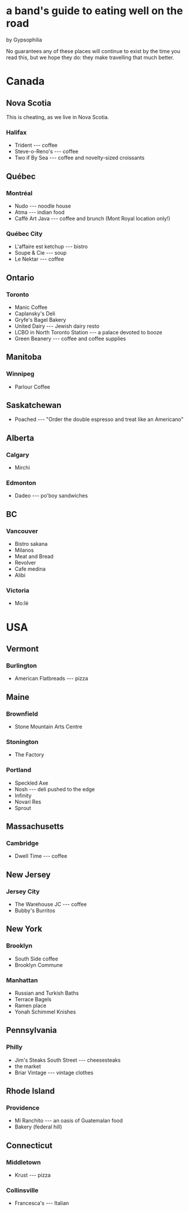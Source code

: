 # a band's guide to eating well on the road

by Gypsophilia

No guarantees any of these places will continue to exist by the time you read this, but we hope they do: they make travelling that much better. 

# Canada

## Nova Scotia 

This is cheating, as we live in Nova Scotia. 

### Halifax

* Trident --- coffee
* Steve-o-Reno's --- coffee
* Two if By Sea --- coffee and novelty-sized croissants

## Québec

### Montréal

* Nudo --- noodle house
* Atma --- indian food
* Caffè Art Java --- coffee and brunch (Mont Royal location only!)

### Québec City

* L'affaire est ketchup --- bistro
* Soupe & Cie --- soup
* Le Nektar --- coffee

## Ontario

### Toronto

* Manic Coffee
* Caplansky's Deli
* Gryfe's Bagel Bakery
* United Dairy --- Jewish dairy resto
* LCBO in North Toronto Station --- a palace devoted to booze
* Green Beanery --- coffee and coffee supplies

## Manitoba

### Winnipeg

* Parlour Coffee

## Saskatchewan

* Poached --- "Order the double espresso and treat like an Americano"

## Alberta

### Calgary

* Mirchi

### Edmonton

* Dadeo --- po'boy sandwiches

## BC

### Vancouver

* Bistro sakana
* Milanos 
* Meat and Bread 
* Revolver
* Cafe medina
* Alibi

### Victoria

* Mo:lé

# USA

## Vermont

### Burlington

* American Flatbreads --- pizza

## Maine

### Brownfield

* Stone Mountain Arts Centre

### Stonington

* The Factory

### Portland

* Speckled Axe
* Nosh --- deli pushed to the edge
* Infinity 
* Novari Res
* Sprout

## Massachusetts

### Cambridge

* Dwell Time --- coffee

## New Jersey

### Jersey City

* The Warehouse JC --- coffee
* Bubby's Burritos

## New York

### Brooklyn

* South Side coffee
* Brooklyn Commune

### Manhattan
* Russian and Turkish Baths
* Terrace Bagels
* Ramen place
* Yonah Schimmel Knishes

## Pennsylvania

### Philly

* Jim's Steaks South Street --- cheesesteaks
* the market
* Briar Vintage --- vintage clothes

## Rhode Island

### Providence

* Mi Ranchito --- an oasis of Guatemalan food
* Bakery (federal hill)

## Connecticut

### Middletown 

* Krust --- pizza

### Collinsville 

* Francesca's --- Italian
